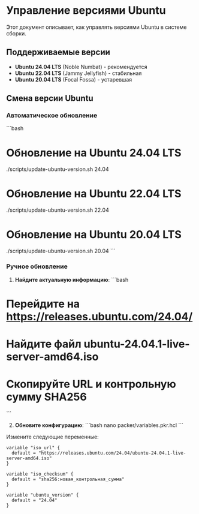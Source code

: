 # Управление версиями Ubuntu

Этот документ описывает, как управлять версиями Ubuntu в системе сборки.

## Поддерживаемые версии

- **Ubuntu 24.04 LTS** (Noble Numbat) - рекомендуется
- **Ubuntu 22.04 LTS** (Jammy Jellyfish) - стабильная
- **Ubuntu 20.04 LTS** (Focal Fossa) - устаревшая

## Смена версии Ubuntu

### Автоматическое обновление

\`\`\`bash
# Обновление на Ubuntu 24.04 LTS
./scripts/update-ubuntu-version.sh 24.04

# Обновление на Ubuntu 22.04 LTS
./scripts/update-ubuntu-version.sh 22.04

# Обновление на Ubuntu 20.04 LTS
./scripts/update-ubuntu-version.sh 20.04
\`\`\`

### Ручное обновление

1. **Найдите актуальную информацию**:
\`\`\`bash
# Перейдите на https://releases.ubuntu.com/24.04/
# Найдите файл ubuntu-24.04.1-live-server-amd64.iso
# Скопируйте URL и контрольную сумму SHA256
\`\`\`

2. **Обновите конфигурацию**:
\`\`\`bash
nano packer/variables.pkr.hcl
\`\`\`

Измените следующие переменные:
```hcl
variable "iso_url" {
  default = "https://releases.ubuntu.com/24.04/ubuntu-24.04.1-live-server-amd64.iso"
}

variable "iso_checksum" {
  default = "sha256:новая_контрольная_сумма"
}

variable "ubuntu_version" {
  default = "24.04"
}
